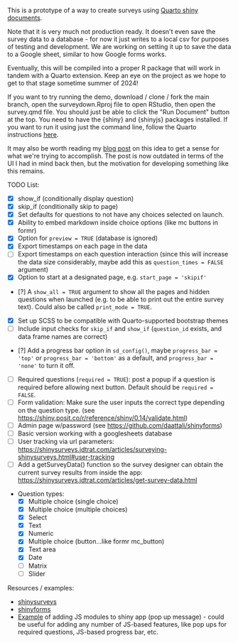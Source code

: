 This is a prototype of a way to create surveys using [Quarto shiny documents](https://quarto.org/docs/dashboards/interactivity/shiny-r.html).

Note that it is very much not production ready. It doesn't even save the survey data to a database - for now it just writes to a local csv for purposes of testing and development. We are working on setting it up to save the data to a Google sheet, similar to how Google forms works.

Eventually, this will be compiled into a proper R package that will work in tandem with a Quarto extension. Keep an eye on the project as we hope to get to that stage sometime summer of 2024!

If you want to try running the demo, download / clone / fork the main branch, open the surveydown.Rproj file to open RStudio, then open the survey.qmd file. You should just be able to click the "Run Document" button at the top. You need to have the {shiny} and {shinyjs} packages installed. If you want to run it using just the command line, follow the Quarto instructions [here](https://quarto.org/docs/interactive/shiny/running.html).

It may also be worth reading my [blog post](https://www.jhelvy.com/blog/2023-04-06-markdown-surveys/) on this idea to get a sense for what we're trying to accomplish. The post is now outdated in terms of the UI I had in mind back then, but the motivation for developing something like this remains.

TODO List:

- [x] show_if (conditionally display question)
- [x] skip_if (conditionally skip to page)
- [x] Set defaults for questions to not have any choices selected on launch.
- [x] Ability to embed markdown inside choice options (like mc buttons in formr)
- [x] Option for `preview = TRUE` (database is ignored)
- [x] Export timestamps on each page in the data
- [ ] Export timestamps on each question interaction (since this will increase the data size considerably, maybe add this as `question_times = FALSE` argument)
- [x] Option to start at a designated page, e.g. `start_page = 'skipif'`
- [?] A `show_all = TRUE` argument to show all the pages and hidden questions when launched (e.g. to be able to print out the entire survey text). Could also be called `print_mode = TRUE`.
- [x] Set up SCSS to be compatible with Quarto-supported bootstrap themes
- [ ] Include input checks for `skip_if` and `show_if` (`question_id` exists, and data frame names are correct)
- [?] Add a progress bar option in `sd_config()`, maybe `progress_bar = 'top'` or `progress_bar = 'bottom'` as a default, and `progress_bar = 'none'` to turn it off.
- [ ] Required questions (`required = TRUE`): post a popup if a question is required before allowing next button. Default should be `required = FALSE`.
- [ ] Form validation: Make sure the user inputs the correct type depending on the question type. (see https://shiny.posit.co/r/reference/shiny/0.14/validate.html)
- [ ] Admin page w/password (see https://github.com/daattali/shinyforms)
- [ ] Basic version working with a googlesheets database
- [ ] User tracking via url parameters: https://shinysurveys.jdtrat.com/articles/surveying-shinysurveys.html#user-tracking
- [ ] Add a getSurveyData() function so the survey designer can obtain the current survey results from inside the app: https://shinysurveys.jdtrat.com/articles/get-survey-data.html
- Question types:
  - [x] Multiple choice (single choice)
  - [x] Multiple choice (multiple choices)
  - [x] Select
  - [x] Text
  - [x] Numeric
  - [x] Multiple choice (button...like formr mc_button)
  - [x] Text area
  - [x] Date
  - [ ] Matrix
  - [ ] Slider

Resources / examples:

- [shinysurveys](https://github.com/jdtrat/shinysurveys)
- [shinyforms](https://github.com/daattali/shinyforms)
- [Example](https://rtask.thinkr.fr/pimping-your-shiny-app-with-a-javascript-library-an-example-using-sweetalert2/) of adding JS modules to shiny app (pop up message) - could be useful for adding any number of JS-based features, like pop ups for required questions, JS-based progress bar, etc.
